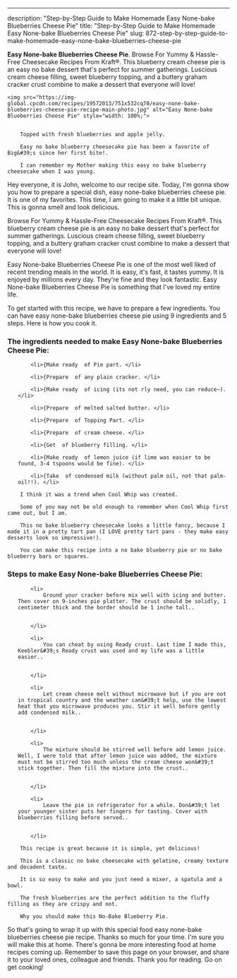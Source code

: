---
description: "Step-by-Step Guide to Make Homemade Easy None-bake Blueberries Cheese Pie"
title: "Step-by-Step Guide to Make Homemade Easy None-bake Blueberries Cheese Pie"
slug: 872-step-by-step-guide-to-make-homemade-easy-none-bake-blueberries-cheese-pie

<p>
	<strong>Easy None-bake Blueberries Cheese Pie</strong>. 
	Browse For Yummy &amp; Hassle-Free Cheesecake Recipes From Kraft®. This blueberry cream cheese pie is an easy no bake dessert that&#39;s perfect for summer gatherings. Luscious cream cheese filling, sweet blueberry topping, and a buttery graham cracker crust combine to make a dessert that everyone will love!
</p>
<p>
	
	<img src="https://img-global.cpcdn.com/recipes/19572013/751x532cq70/easy-none-bake-blueberries-cheese-pie-recipe-main-photo.jpg" alt="Easy None-bake Blueberries Cheese Pie" style="width: 100%;">
	
	
		Topped with fresh blueberries and apple jelly.
	
		Easy no bake blueberry cheesecake pie has been a favorite of Big&#39;s since her first bite!.
	
		I can remember my Mother making this easy no bake blueberry cheesecake when I was young.
	
</p>
<p>
	Hey everyone, it is John, welcome to our recipe site. Today, I'm gonna show you how to prepare a special dish, easy none-bake blueberries cheese pie. It is one of my favorites. This time, I am going to make it a little bit unique. This is gonna smell and look delicious.
</p>
	
<p>
	Browse For Yummy &amp; Hassle-Free Cheesecake Recipes From Kraft®. This blueberry cream cheese pie is an easy no bake dessert that&#39;s perfect for summer gatherings. Luscious cream cheese filling, sweet blueberry topping, and a buttery graham cracker crust combine to make a dessert that everyone will love!
</p>
<p>
	Easy None-bake Blueberries Cheese Pie is one of the most well liked of recent trending meals in the world. It is easy, it's fast, it tastes yummy. It is enjoyed by millions every day. They're fine and they look fantastic. Easy None-bake Blueberries Cheese Pie is something that I've loved my entire life.
</p>

<p>
To get started with this recipe, we have to prepare a few ingredients. You can have easy none-bake blueberries cheese pie using 9 ingredients and 5 steps. Here is how you cook it.
</p>

<h3>The ingredients needed to make Easy None-bake Blueberries Cheese Pie:</h3>

<ol>
	
		<li>{Make ready  of Pie part. </li>
	
		<li>{Prepare  of any plain cracker. </li>
	
		<li>{Make ready  of icing (its not rly need, you can reduce~). </li>
	
		<li>{Prepare  of melted salted butter. </li>
	
		<li>{Prepare  of Topping Part. </li>
	
		<li>{Prepare  of cream cheese. </li>
	
		<li>{Get  of blueberry filling. </li>
	
		<li>{Make ready  of lemon juice (if lime was easier to be found, 3-4 tspoons would be fine). </li>
	
		<li>{Take  of condensed milk (without palm oil, not that palm-oil!!). </li>
	
</ol>
<p>
	
		I think it was a trend when Cool Whip was created.
	
		Some of you may not be old enough to remember when Cool Whip first came out, but I am.
	
		This no bake blueberry cheesecake looks a little fancy, because I made it in a pretty tart pan (I LOVE pretty tart pans - they make easy desserts look so impressive!).
	
		You can make this recipe into a no bake blueberry pie or no bake blueberry bars or squares.
	
</p>

<h3>Steps to make Easy None-bake Blueberries Cheese Pie:</h3>

<ol>
	
		<li>
			Ground your cracker before mix well with icing and butter. Then cover on 9-inches pie platter. The crust should be solidly, 1 centimeter thick and the border should be 1 inche tall..
			
			
		</li>
	
		<li>
			You can cheat by using Ready crust. Last time I made this, Keebler&#39;s Ready crust was used and my life was a little easier..
			
			
		</li>
	
		<li>
			Let cream cheese melt without microwave but if you are not in tropical country and the weather can&#39;t help, use the lowest heat that you microwave produces you. Stir it well before gently add condensed milk..
			
			
		</li>
	
		<li>
			The mixture should be stirred well before add lemon juice. Well, I were told that after lemon juice was added, the mixture must not be stirred too much unless the cream cheese won&#39;t stick together. Then fill the mixture into the crust..
			
			
		</li>
	
		<li>
			Leave the pie in refrigerator for a while. Don&#39;t let your younger sister puts her fingers for tasting. Cover with blueberries filling before served..
			
			
		</li>
	
</ol>

<p>
	
		This recipe is great because it is simple, yet delicious!
	
		This is a classic no bake cheesecake with gelatine, creamy texture and decadent taste.
	
		It is so easy to make and you just need a mixer, a spatula and a bowl.
	
		The fresh blueberries are the perfect addition to the fluffy filling as they are crispy and not.
	
		Why you should make this No-Bake Blueberry Pie.
	
</p>

<p>
	So that's going to wrap it up with this special food easy none-bake blueberries cheese pie recipe. Thanks so much for your time. I'm sure you will make this at home. There's gonna be more interesting food at home recipes coming up. Remember to save this page on your browser, and share it to your loved ones, colleague and friends. Thank you for reading. Go on get cooking!
</p>
